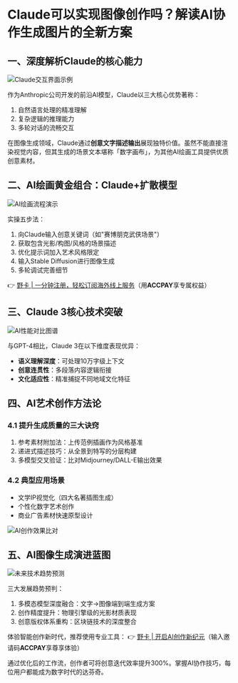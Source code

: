 # Claude可以实现图像创作吗？解读AI协作生成图片的全新方案

## 一、深度解析Claude的核心能力
![Claude交互界面示例](https://bbtdd.com/wp-content/uploads/img/2045746894622634.webp)

作为Anthropic公司开发的前沿AI模型，Claude以三大核心优势著称：
1. 自然语言处理的精准理解
2. 复杂逻辑的推理能力
3. 多轮对话的流畅交互

在图像生成领域，Claude通过**创意文字描述输出**展现独特价值。虽然不能直接渲染视觉内容，但其生成的场景文本堪称「数字画布」，为其他AI绘画工具提供优质创意素材。

## 二、AI绘画黄金组合：Claude+扩散模型
![AI绘画流程演示](https://bbtdd.com/wp-content/uploads/img/29109575926576.webp)

实操五步法：
1. 向Claude输入创意关键词（如"赛博朋克武侠场景"）
2. 获取包含光影/构图/风格的场景描述
3. 优化提示词加入艺术风格限定
4. 输入Stable Diffusion进行图像生成
5. 多轮调试完善细节

👉 [野卡 | 一分钟注册，轻松订阅海外线上服务](https://bbtdd.com/yeka)（用**ACCPAY**享专属权益）

## 三、Claude 3核心技术突破
![AI性能对比图谱](https://bbtdd.com/wp-content/uploads/img/359970995.webp)

与GPT-4相比，Claude 3在以下维度表现优异：
- **语义理解深度**：可处理10万字级上下文
- **创意连贯性**：多段落内容逻辑衔接
- **文化适应性**：精准捕捉不同地域文化特征

## 四、AI艺术创作方法论
### 4.1 提升生成质量的三大诀窍
1. 参考素材附加法：上传范例插画作为风格基准
2. 递进式描述技巧：从全景到特写的分层构建
3. 多模型交叉验证：比对Midjourney/DALL-E输出效果

### 4.2 典型应用场景
- 文学IP视觉化（四大名著插图生成）
- 个性化数字艺术创作
- 商业广告素材快速原型设计

![AI创作效果比对](https://bbtdd.com/wp-content/uploads/img/885886247.webp)

## 五、AI图像生成演进蓝图
![未来技术趋势预测](https://bbtdd.com/wp-content/uploads/img/302776297187.webp)

三大发展趋势预判：
1. 多模态模型深度融合：文字→图像端到端生成方案
2. 创作精度提升：物理引擎级的光影材质表现
3. 创意版权体系重构：区块链技术的深度整合

体验智能创作新时代，推荐使用专业工具：
👉 [野卡 | 开启AI创作新纪元](https://bbtdd.com/yeka)（输入邀请码**ACCPAY**享尊享体验）

通过优化后的工作流，创作者可将创意迭代效率提升300%。掌握AI协作技巧，每位用户都能成为数字时代的达芬奇。